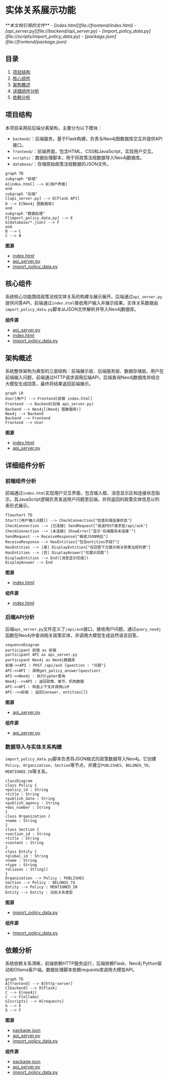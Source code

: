 # 实体关系展示功能

<cite>
**本文档引用的文件**  
- [index.html](file://frontend/index.html)
- [api_server.py](file://backend/api_server.py)
- [import_policy_data.py](file://scripts/import_policy_data.py)
- [package.json](file://frontend/package.json)
</cite>

## 目录
1. [项目结构](#项目结构)  
2. [核心组件](#核心组件)  
3. [架构概述](#架构概述)  
4. [详细组件分析](#详细组件分析)  
5. [依赖分析](#依赖分析)  

## 项目结构

本项目采用前后端分离架构，主要分为以下模块：

- `backend/`：后端服务，基于Flask构建，负责与Neo4j图数据库交互并提供API接口。
- `frontend/`：前端界面，包含HTML、CSS和JavaScript，实现用户交互。
- `scripts/`：数据处理脚本，用于将政策法规数据导入Neo4j数据库。
- `database/`：存储原始政策法规数据的JSON文件。

```mermaid
graph TB
subgraph "前端"
A[index.html] --> B[用户界面]
end
subgraph "后端"
C[api_server.py] --> D[Flask API]
D --> E[Neo4j 图数据库]
end
subgraph "数据处理"
F[import_policy_data.py] --> E
G[database/*.json] --> F
end
B --> C
C --> B
```

**图源**  
- [index.html](file://frontend/index.html)
- [api_server.py](file://backend/api_server.py)
- [import_policy_data.py](file://scripts/import_policy_data.py)

## 核心组件

系统核心功能围绕政策法规实体关系的构建与展示展开。后端通过`api_server.py`提供问答API，前端通过`index.html`接收用户输入并展示结果。实体关系数据由`import_policy_data.py`脚本从JSON文件解析并导入Neo4j数据库。

**组件源**  
- [api_server.py](file://backend/api_server.py#L1-L120)
- [index.html](file://frontend/index.html#L1-L254)
- [import_policy_data.py](file://scripts/import_policy_data.py#L1-L574)

## 架构概述

系统整体架构为典型的三层结构：前端展示层、后端服务层、数据存储层。用户在前端输入问题，前端通过HTTP请求调用后端API，后端查询Neo4j数据库并结合大模型生成回答，最终将结果返回前端展示。

```mermaid
graph LR
User[用户] --> Frontend[前端 index.html]
Frontend --> Backend[后端 api_server.py]
Backend --> Neo4j[(Neo4j 图数据库)]
Neo4j --> Backend
Backend --> Frontend
Frontend --> User
```

**图源**  
- [index.html](file://frontend/index.html)
- [api_server.py](file://backend/api_server.py)

## 详细组件分析

### 前端组件分析

前端通过`index.html`实现用户交互界面，包含输入框、消息显示区和连接状态指示。其JavaScript逻辑负责发送用户问题至后端，并将返回的政策实体信息以列表形式展示。

```mermaid
flowchart TD
Start([用户输入问题]) --> CheckConnection["检查后端连接状态"]
CheckConnection --> |已连接| SendRequest["发送POST请求至/api/ask"]
CheckConnection --> |未连接| ShowError["显示'后端服务未连接'"]
SendRequest --> ReceiveResponse["接收JSON响应"]
ReceiveResponse --> HasEntities{"包含entities字段?"}
HasEntities --> |是| DisplayEntities["在回答下方展示相关政策法规列表"]
HasEntities --> |否| DisplayAnswer["仅展示回答"]
DisplayEntities --> End([消息显示完成])
DisplayAnswer --> End
```

**图源**  
- [index.html](file://frontend/index.html#L54-L253)

**组件源**  
- [index.html](file://frontend/index.html#L1-L254)

### 后端API分析

后端`api_server.py`文件定义了`/api/ask`接口，接收用户问题，通过`query_neo4j`函数在Neo4j中查询相关政策实体，并调用大模型生成自然语言回答。

```mermaid
sequenceDiagram
participant 前端 as 前端
participant API as api_server.py
participant Neo4j as Neo4j数据库
前端->>API : POST /api/ask {question : "问题"}
API->>API : 调用get_policy_answer(question)
API->>Neo4j : 执行Cypher查询
Neo4j-->>API : 返回政策、章节、机构数据
API->>API : 构造上下文并调用LLM
API-->>前端 : 返回{answer, entities[]}
```

**图源**  
- [api_server.py](file://backend/api_server.py#L46-L84)

**组件源**  
- [api_server.py](file://backend/api_server.py#L1-L120)

### 数据导入与实体关系构建

`import_policy_data.py`脚本负责将JSON格式的政策数据导入Neo4j。它创建`Policy`、`Organization`、`Section`等节点，并建立`PUBLISHES`、`BELONGS_TO`、`MENTIONED_IN`等关系。

```mermaid
classDiagram
class Policy {
+policy_id : String
+title : String
+publish_date : String
+publish_agency : String
+doc_number : String
}
class Organization {
+name : String
}
class Section {
+section_id : String
+title : String
+content : String
}
class Entity {
+global_id : String
+name : String
+type : String
+aliases : String[]
}
Organization --> Policy : PUBLISHES
Section --> Policy : BELONGS_TO
Entity --> Policy : MENTIONED_IN
Entity --> Entity : 动态关系类型
```

**图源**  
- [import_policy_data.py](file://scripts/import_policy_data.py#L314-L384)

**组件源**  
- [import_policy_data.py](file://scripts/import_policy_data.py#L1-L574)

## 依赖分析

系统依赖关系清晰，前端依赖HTTP服务运行，后端依赖Flask、Neo4j Python驱动和Ollama客户端。数据处理脚本依赖requests库调用大模型API。

```mermaid
graph TD
A[frontend] --> B[http-server]
C[backend] --> D[Flask]
C --> E[neo4j]
C --> F[ollama]
G[scripts] --> H[requests]
G --> E
G --> F
```

**图源**  
- [package.json](file://frontend/package.json)
- [api_server.py](file://backend/api_server.py#L1-L10)
- [import_policy_data.py](file://scripts/import_policy_data.py#L1-L10)

**组件源**  
- [package.json](file://frontend/package.json)
- [api_server.py](file://backend/api_server.py)
- [import_policy_data.py](file://scripts/import_policy_data.py)